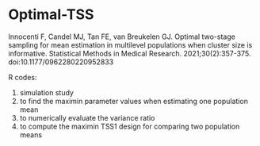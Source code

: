 # Optimal-TSS
Innocenti F, Candel MJ, Tan FE, van Breukelen GJ. Optimal two-stage sampling for mean estimation in multilevel populations when cluster size is informative.
Statistical Methods in Medical Research. 2021;30(2):357-375. doi:10.1177/0962280220952833

R codes:
1) simulation study
2) to find the maximin parameter values when estimating one population mean
3) to numerically evaluate the variance ratio
4) to compute the maximin TSS1 design for comparing two population means

